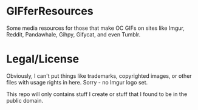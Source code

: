 # GIFferResources

Some media resources for those that make OC GIFs on sites like Imgur, Reddit, Pandawhale, Gihpy, Gifycat, and even Tumblr.

# Legal/License

Obviously, I can't put things like trademarks, copyrighted images, or other files with usage rights in here. Sorry - no Imgur logo set.

This repo will only contains stuff I create or stuff that I found to be in the public domain. 
